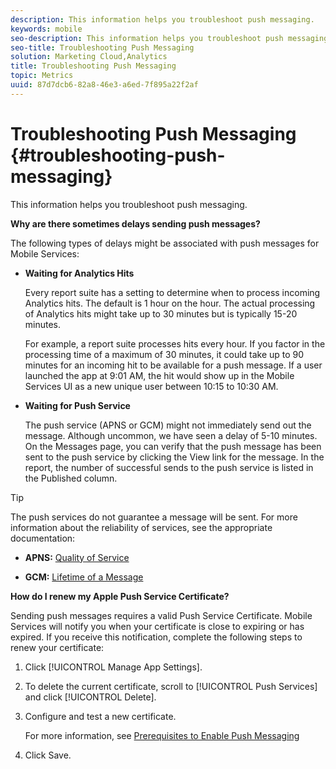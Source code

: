 ```yaml
---
description: This information helps you troubleshoot push messaging.
keywords: mobile
seo-description: This information helps you troubleshoot push messaging.
seo-title: Troubleshooting Push Messaging
solution: Marketing Cloud,Analytics
title: Troubleshooting Push Messaging
topic: Metrics
uuid: 87d7dcb6-82a8-46e3-a6ed-7f895a22f2af
---
```


# Troubleshooting Push Messaging {#troubleshooting-push-messaging}

This information helps you troubleshoot push messaging.

**Why are there sometimes delays sending push messages?**

The following types of delays might be associated with push messages for Mobile Services:

* **Waiting for Analytics Hits**

  Every report suite has a setting to determine when to process incoming Analytics hits. The default is 1 hour on the hour. The actual processing of Analytics hits might take up to 30 minutes but is typically 15-20 minutes.
  
  For example, a report suite processes hits every hour. If you factor in the processing time of a maximum of 30 minutes, it could take up to 90 minutes for an incoming hit to be available for a push message. If a user launched the app at 9:01 AM, the hit would show up in the Mobile Services UI as a new unique user between 10:15 to 10:30 AM.

* **Waiting for Push Service**
  
  The push service (APNS or GCM) might not immediately send out the message. Although uncommon, we have seen a delay of 5-10 minutes. On the Messages page, you can verify that the push message has been sent to the push service by clicking the View link for the message. In the report, the number of successful sends to the push service is listed in the Published column.
  
>[!TIP]
>
>The push services do not guarantee a message will be sent. For more information about the reliability of services, see the appropriate documentation:
>
>* **APNS:** [Quality of Service](https://developer.apple.com/documentation/usernotifications)
>
>* **GCM:** [Lifetime of a Message](https://developers.google.com/cloud-messaging/concept-options)

**How do I renew my Apple Push Service Certificate?**

Sending push messages requires a valid Push Service Certificate. Mobile Services will notify you when your certificate is close to expiring or has expired. If you receive this notification, complete the following steps to renew your certificate:

1.  Click [!UICONTROL Manage App Settings].
2.  To delete the current certificate, scroll to [!UICONTROL Push Services] and click [!UICONTROL Delete].
3.  Configure and test a new certificate.
    
    For more information, see [Prerequisites to Enable Push Messaging](https://marketing.adobe.com/resources/help/en_US/mobile/prerequisites_push_messaging.html)
    
4.  Click Save.
